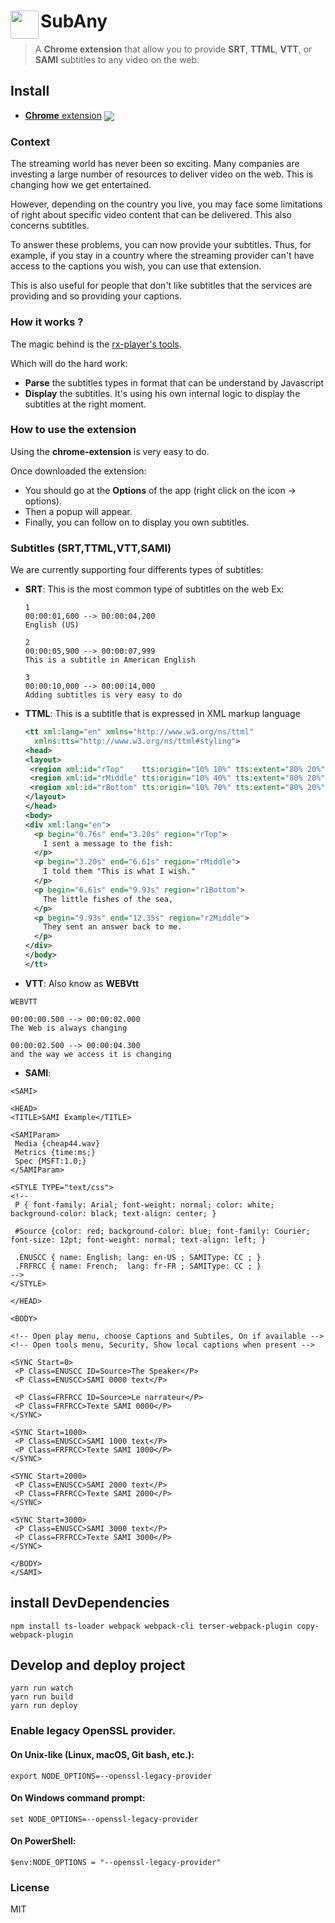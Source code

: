 # <img src="src/medias/icon.png" width="45" height="45" align="left"> SubAny

> A **Chrome extension** that allow you to provide **SRT**, **TTML**, **VTT**, or **SAMI** subtitles to any video on the web.

## Install

- [**Chrome** extension](https://chrome.google.com/webstore/detail/subany-web/japfodgakhloekokcjbapdodojbhnnkc) [<img valign="middle" src="https://img.shields.io/chrome-web-store/v/japfodgakhloekokcjbapdodojbhnnkc.svg?label=%20">](https://chrome.google.com/webstore/detail/subany-web/japfodgakhloekokcjbapdodojbhnnkc)

### Context

The streaming world has never been so exciting. Many companies are investing a large number of resources to deliver video on the web. This is changing how we get entertained.

However, depending on the country you live, you may face some limitations of right about specific video content that can be delivered. This also concerns subtitles.

To answer these problems, you can now provide your subtitles.
Thus, for example, if you stay in a country where the streaming provider can't have access to the captions you wish, you can use that extension.

This is also useful for people that don't like subtitles that the services are providing and so providing your captions.

### How it works ?

The magic behind is the [rx-player's tools](https://github.com/canalplus/rx-player).

Which will do the hard work:

- **Parse** the subtitles types in format that can be understand by Javascript
- **Display** the subtitles. It's using his own internal logic to display the subtitles at the right moment.

### How to use the extension

Using the **chrome-extension** is very easy to do.

Once downloaded the extension:

- You should go at the **Options** of the app (right click on the icon -> options).
- Then a popup will appear.
- Finally, you can follow on to display you own subtitles.

### Subtitles (SRT,TTML,VTT,SAMI)

We are currently supporting four differents types of subtitles:

- **SRT**:
  This is the most common type of subtitles on the web
  Ex:

  ```
  1
  00:00:01,600 --> 00:00:04,200
  English (US)

  2
  00:00:05,900 --> 00:00:07,999
  This is a subtitle in American English

  3
  00:00:10,000 --> 00:00:14,000
  Adding subtitles is very easy to do
  ```

- **TTML**:
  This is a subtitle that is expressed in XML markup language

  ```xml
  <tt xml:lang="en" xmlns="http://www.w3.org/ns/ttml"
    xmlns:tts="http://www.w3.org/ns/ttml#styling">
  <head>
  <layout>
   <region xml:id="rTop"    tts:origin="10% 10%" tts:extent="80% 20%"/>
   <region xml:id="rMiddle" tts:origin="10% 40%" tts:extent="80% 20%"/>
   <region xml:id="rBottom" tts:origin="10% 70%" tts:extent="80% 20%"/>
  </layout>
  </head>
  <body>
  <div xml:lang="en">
    <p begin="0.76s" end="3.20s" region="rTop">
      I sent a message to the fish:
    </p>
    <p begin="3.20s" end="6.61s" region="rMiddle">
      I told them "This is what I wish."
    </p>
    <p begin="6.61s" end="9.93s" region="r1Bottom">
      The little fishes of the sea,
    </p>
    <p begin="9.93s" end="12.35s" region="r2Middle">
      They sent an answer back to me.
    </p>
  </div>
  </body>
  </tt>
  ```

- **VTT**:
  Also know as **WEBVtt**

```
WEBVTT

00:00:00.500 --> 00:00:02.000
The Web is always changing

00:00:02.500 --> 00:00:04.300
and the way we access it is changing
```

- **SAMI**:

```
<SAMI>

<HEAD>
<TITLE>SAMI Example</TITLE>

<SAMIParam>
 Media {cheap44.wav}
 Metrics {time:ms;}
 Spec {MSFT:1.0;}
</SAMIParam>

<STYLE TYPE="text/css">
<!--
 P { font-family: Arial; font-weight: normal; color: white; background-color: black; text-align: center; }

 #Source {color: red; background-color: blue; font-family: Courier; font-size: 12pt; font-weight: normal; text-align: left; }

 .ENUSCC { name: English; lang: en-US ; SAMIType: CC ; }
 .FRFRCC { name: French;  lang: fr-FR ; SAMIType: CC ; }
-->
</STYLE>

</HEAD>

<BODY>

<!-- Open play menu, choose Captions and Subtiles, On if available -->
<!-- Open tools menu, Security, Show local captions when present -->

<SYNC Start=0>
 <P Class=ENUSCC ID=Source>The Speaker</P>
 <P Class=ENUSCC>SAMI 0000 text</P>

 <P Class=FRFRCC ID=Source>Le narrateur</P>
 <P Class=FRFRCC>Texte SAMI 0000</P>
</SYNC>

<SYNC Start=1000>
 <P Class=ENUSCC>SAMI 1000 text</P>
 <P Class=FRFRCC>Texte SAMI 1000</P>
</SYNC>

<SYNC Start=2000>
 <P Class=ENUSCC>SAMI 2000 text</P>
 <P Class=FRFRCC>Texte SAMI 2000</P>
</SYNC>

<SYNC Start=3000>
 <P Class=ENUSCC>SAMI 3000 text</P>
 <P Class=FRFRCC>Texte SAMI 3000</P>
</SYNC>

</BODY>
</SAMI>
```
## install DevDependencies
```
npm install ts-loader webpack webpack-cli terser-webpack-plugin copy-webpack-plugin
```

## Develop and deploy project
```
yarn run watch
yarn run build
yarn run deploy
```

### Enable legacy OpenSSL provider.

#### On Unix-like (Linux, macOS, Git bash, etc.):
```
export NODE_OPTIONS=--openssl-legacy-provider
```

#### On Windows command prompt:
```
set NODE_OPTIONS=--openssl-legacy-provider
```

#### On PowerShell:
```
$env:NODE_OPTIONS = "--openssl-legacy-provider"
```

### License

MIT
